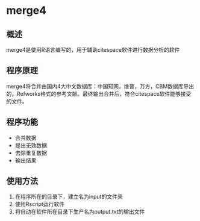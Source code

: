 # merge4

## 概述

merge4是使用R语言编写的，用于辅助citespace软件进行数据分析的软件

## 程序原理

merge4将合并由国内4大中文数据库：中国知网，维普，万方，CBM数据库导出的，Refworks格式的参考文献。最终输出合并后，符合citespace软件能够接受的文件。

## 程序功能

* 合并数据
* 提出无效数据
* 去除重复数据
* 输出结果

## 使用方法

1. 在程序所在的目录下，建立名为input的文件夹
2. 使用Rscript运行软件
3. 将自动在软件所在目录下生产名为output.txt的输出文件

